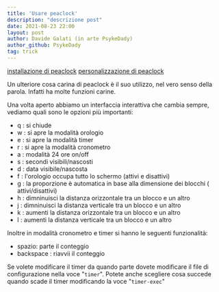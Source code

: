 ```yaml
---
title: 'Usare peaclock'
description: "descrizione post"
date: 2021-08-23 22:00
layout: post
author: Davide Galati (in arte PsykeDady)
author_github: PsykeDady
tag: trick
---
```


[installazione di peaclock](https://feed.linuxpeople.org/posts/orologio-da-terminale-pt2/) [personalizzazione di peaclock](https://feed.linuxpeople.org/posts/personalizzare-peaclock/)


Un ulteriore cosa carina di peaclock è il suo utilizzo, nel vero senso della parola. 
Infatti ha molte funzioni carine.

Una volta aperto abbiamo un interfaccia interattiva che cambia sempre, vediamo quali sono le opzioni più importanti: 

- q : si chiude 
- w : si apre la modalità orologio
- e : si apre la modalità timer
- r : si apre la modalità cronometro
- a : modalità 24 ore on/off
- s : secondi visibili/nascosti
- d : data visibile/nascosta
- f : l'orologio occupa tutto lo schermo (attivi e disattivi) 
- g : la proporzione è automatica in base alla dimensione dei blocchi ( attivi/disattivi) 
- h : dimninuisci la distanza orizzontale tra un blocco e un altro
- j : dimninuisci la distanza verticale tra un blocco e un altro
- k : aumenti la distanza orizzontale tra un blocco e un altro
- l : aumenti la distanza verticale tra un blocco e un altro


Inoltre in modalità cronometro e timer si hanno le seguenti funzionalità: 
- spazio: parte il conteggio 
- backspace : riavvii il conteggio

Se volete modificare il timer da quando parte dovete modificare il file di configurazione nella voce "`timer`". 
Potete anche scegliere cosa succede quando scade il timer modificando la voce "`timer-exec`"
